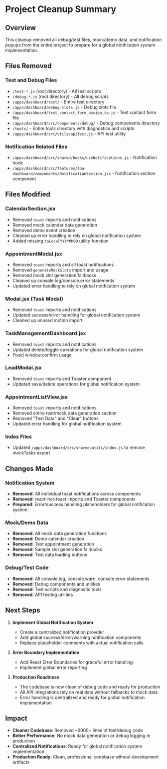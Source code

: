 # Project Cleanup Summary

## Overview

This cleanup removed all debug/test files, mock/demo data, and notification popups from the entire project to prepare for a global notification system implementation.

## Files Removed

### Test and Debug Files

- `/test-*.js` (root directory) - All test scripts
- `/debug-*.js` (root directory) - All debug scripts
- `/apps/dashboard/test/` - Entire test directory
- `/apps/dashboard/debug-slots.js` - Debug slots file
- `/apps/dashboard/test_contact_form_assign_to.js` - Test contact form file
- `/apps/dashboard/src/components/debug/` - Debug components directory
- `/tools/` - Entire tools directory with diagnostics and scripts
- `/apps/dashboard/src/utils/apiTest.js` - API test utility

### Notification Related Files

- `/apps/dashboard/src/shared/hooks/useNotifications.js` - Notification hook
- `/apps/dashboard/src/features/loa-dashboard/components/NotificationSection.jsx` - Notification section component

## Files Modified

### CalendarSection.jsx

- Removed `toast` imports and notifications
- Removed mock calendar data generation
- Removed demo event creation
- Cleaned up error handling to rely on global notification system
- Added missing `toLocalYYYYMMDD` utility function

### AppointmentModal.jsx

- Removed `toast` imports and all toast notifications
- Removed `generateMockSlots` import and usage
- Removed mock slot generation fallbacks
- Cleaned up console.log/console.error statements
- Updated error handling to rely on global notification system

### Modal.jsx (Task Modal)

- Removed `toast` imports and notifications
- Updated success/error handling for global notification system
- Cleaned up unused motion import

### TaskManagementDashboard.jsx

- Removed `toast` imports and notifications
- Updated delete/toggle operations for global notification system
- Fixed window.confirm usage

### LeadModal.jsx

- Removed `toast` imports and Toaster component
- Updated save/delete operations for global notification system

### AppointmentListView.jsx

- Removed `toast` imports and notifications
- Removed entire test/mock data generation section
- Removed "Test Data" and "Clear" buttons
- Updated error handling for global notification system

### Index Files

- Updated `/apps/dashboard/src/shared/utils/index.js` to remove mockTasks export

## Changes Made

### Notification System

- **Removed**: All individual toast notifications across components
- **Removed**: react-hot-toast imports and Toaster components
- **Prepared**: Error/success handling placeholders for global notification system

### Mock/Demo Data

- **Removed**: All mock data generation functions
- **Removed**: Demo calendar creation
- **Removed**: Test appointment generation
- **Removed**: Sample slot generation fallbacks
- **Removed**: Test data loading buttons

### Debug/Test Code

- **Removed**: All console.log, console.warn, console.error statements
- **Removed**: Debug components and utilities
- **Removed**: Test scripts and diagnostic tools
- **Removed**: API testing utilities

## Next Steps

1. **Implement Global Notification System**
   - Create a centralized notification provider
   - Add global success/error/warning notification components
   - Replace placeholder comments with actual notification calls

2. **Error Boundary Implementation**
   - Add React Error Boundaries for graceful error handling
   - Implement global error reporting

3. **Production Readiness**
   - The codebase is now clean of debug code and ready for production
   - All API integrations rely on real data without fallbacks to mock data
   - Error handling is centralized and ready for global notification implementation

## Impact

- **Cleaner Codebase**: Removed ~2000+ lines of test/debug code
- **Better Performance**: No mock data generation or debug logging in production
- **Centralized Notifications**: Ready for global notification system implementation
- **Production Ready**: Clean, professional codebase without development artifacts
